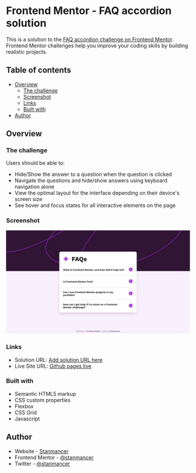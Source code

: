 # Frontend Mentor - FAQ accordion solution

This is a solution to the [FAQ accordion challenge on Frontend Mentor](https://www.frontendmentor.io/challenges/faq-accordion-wyfFdeBwBz). Frontend Mentor challenges help you improve your coding skills by building realistic projects.

## Table of contents

-   [Overview](#overview)
    -   [The challenge](#the-challenge)
    -   [Screenshot](#screenshot)
    -   [Links](#links)
    -   [Built with](#built-with)
-   [Author](#author)

## Overview

### The challenge

Users should be able to:

-   Hide/Show the answer to a question when the question is clicked
-   Navigate the questions and hide/show answers using keyboard navigation alone
-   View the optimal layout for the interface depending on their device's screen size
-   See hover and focus states for all interactive elements on the page

### Screenshot

![](./screenshot.jpg)

### Links

-   Solution URL: [Add solution URL here](https://your-solution-url.com)
-   Live Site URL: [Github pages live](https://stanmancer.github.io/faq-accordion/)

### Built with

-   Semantic HTML5 markup
-   CSS custom properties
-   Flexbox
-   CSS Grid
-   Javascript

## Author

-   Website - [Stanmancer](https://limey.io/stanmancer)
-   Frontend Mentor - [@stanmancer](https://www.frontendmentor.io/profile/stanmancer)
-   Twitter - [@stanmancer](https://www.twitter.com/stanmancer)
